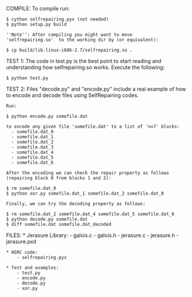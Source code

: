 COMPILE:
    To compile run:

    $ cython selfrepairing.pyx (not needed)
    $ python setup.py build
    
    ''Note'': After compiling you might want to move
    'selfrepairing.so'  to the working dir by (or equivalent):

    $ cp build/lib.linux-i686-2.7/selfrepairing.so .

TEST 1:
    The code in test.py is the best point to start reading and
    understanding how selfrepairing.so works. Execute the following:
    
    $ python test.py

TEST 2:
    Files "decode.py" and "encode.py" include a real example of how
    to encode and decode files using SelfRepairing codes.

    Run:
    
    $ python encode.py somefile.dat
    
    to encode any given file 'somefile.dat' to a list of 'n=7' blocks:
      - somefile.dat_0
      - somefile.dat_1
      - somefile.dat_2
      - somefile.dat_3
      - somefile.dat_4
      - somefile.dat_5
      - somefile.dat_6
    
    After the encoding we can check the repair property as follows
    (repairing block 0 from blocks 1 and 2):
   
    $ rm somefile.dat_0
    $ python xor.py somefile.dat_1 somefile.dat_2 somefile.dat_0

    Finally, we can try the decoding property as follows:
    
    $ rm somefile.dat_2 somefile.dat_4 somefile.dat_5 somefile.dat_6
    $ python decode.py somefile.dat
    $ diff somefile.dat somefile.dat_decoded

FILES:
    * Jerasure Library:
        - galois.c
        - galois.h
        - jerasure.c
        - jerasure.h
        - jerasure.pxd
    
    * HSRC code:
        - selfrepairing.pyx

    * Test and examples:
        - test.py
        - encode.py
        - decode.py
        - xor.py
